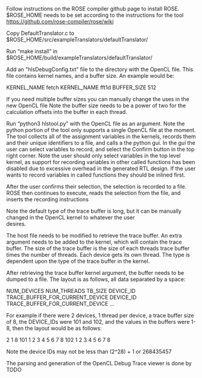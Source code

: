 
Follow instructions on the ROSE compiler github page to install ROSE. 
$ROSE_HOME  needs to be set according to the instructions for the tool https://github.com/rose-compiler/rose/wiki

Copy DefaultTranslator.c to $ROSE_HOME/src/exampleTranslators/defaultTranslator/

Run “make install” in $ROSE_HOME/build/exampleTranslators/defaultTranslator/

Add an "hlsDebugConfig.txt" file to the directory with the OpenCL file. This file contains kernel names, and a buffer size. 
An example would be:

KERNEL_NAME fetch
KERNEL_NAME fft1d
BUFFER_SIZE 512

If you need multiple buffer sizes you can manually change the uses in the new OpenCL file 
Note the buffer size needs to be a power of two for the calculation offsets into the buffer in each thread.

Run “python3 hlstool.py” with the OpenCL file as an argument. Note the python portion of the tool only supports a single 
OpenCL file at the moment.
  The tool collects all of the assignment variables in the kernels, records them and their unique identifiers to a file, and 
  calls a the python gui. In the gui the user can select variables to record, and select the Confirm button in the top right 
  corner. 
    Note the user should only select variables in the top level kernel, as support for recording variables in other called
    functions has been disabled due to excessive overhead in the generated RTL design. If the user  wants to record variables 
    in called functions they should be inlined first.
  
  After the user confirms their selection, the selection is recorded to a file. ROSE then continues to execute, reads the
  selection from the file, and inserts the recording instructions
  
  Note the default type of the trace buffer is long, but it can be manually changed in the OpenCL kernel to whatever the user  
  desires. 

The host file needs to be modified to retrieve the trace buffer. An extra argument needs to be added to the kernel, which will contain the trace buffer. The size of the trace buffer is the size of each threads trace buffer times the number of threads. Each device gets its own thread. The type is dependent upon the type of the trace buffer in the kernel.

After retrieving the trace buffer kernel argument, the buffer needs to be dumped to a file. 
The layout is as follows, all data separated by a space:

NUM_DEVICES NUM_THREADS TB_SIZE DEVICE_ID TRACE_BUFFER_FOR_CURRENT_DEVICE DEVICE_ID  TRACE_BUFFER_FOR_CURRENT_DEVICE ...

For example if there were 2 devices, 1 thread per device, a trace buffer size of 8, the DEVICE_IDs were 101 and 102, and the values in the buffers were 1-8, then the layout would be as follows:

2 1 8 101 1 2 3 4 5 6 7 8 102 1 2 3 4 5 6 7 8

Note the device IDs may not be less than (2^28) + 1 or 268435457

The parsing and generation of the OpenCL Debug Trace viewer is done by TODO

